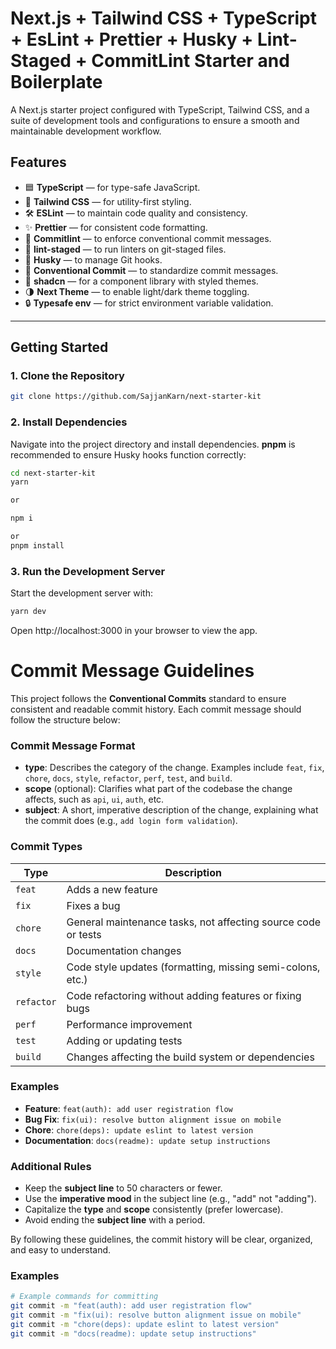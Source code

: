 # Next.js + Tailwind CSS + TypeScript + EsLint + Prettier + Husky + Lint-Staged + CommitLint Starter and Boilerplate

A Next.js starter project configured with TypeScript, Tailwind CSS, and a suite of development tools and configurations to ensure a smooth and maintainable development workflow.

## Features

- 🟦 **TypeScript** — for type-safe JavaScript.
- 🎨 **Tailwind CSS** — for utility-first styling.
- 🛠️ **ESLint** — to maintain code quality and consistency.
- ✨ **Prettier** — for consistent code formatting.
- 🔖 **Commitlint** — to enforce conventional commit messages.
- 🚫 **lint-staged** — to run linters on git-staged files.
- 🐶 **Husky** — to manage Git hooks.
- 📜 **Conventional Commit** — to standardize commit messages.
- 🧩 **shadcn** — for a component library with styled themes.
- 🌗 **Next Theme** — to enable light/dark theme toggling.
- 🔒 **Typesafe env** — for strict environment variable validation.

---

## Getting Started

### 1. Clone the Repository

   ```bash
   git clone https://github.com/SajjanKarn/next-starter-kit
   ```

### 2. Install Dependencies

   Navigate into the project directory and install dependencies. **pnpm** is recommended to ensure Husky hooks function correctly:

   ```bash
   cd next-starter-kit
   yarn

   or

   npm i

   or
   pnpm install
   ```

### 3. Run the Development Server

Start the development server with:

```bash
yarn dev
```

Open http://localhost:3000 in your browser to view the app.

# Commit Message Guidelines

This project follows the **Conventional Commits** standard to ensure consistent and readable commit history. Each commit message should follow the structure below:

### Commit Message Format


- **type**: Describes the category of the change. Examples include `feat`, `fix`, `chore`, `docs`, `style`, `refactor`, `perf`, `test`, and `build`.
- **scope** (optional): Clarifies what part of the codebase the change affects, such as `api`, `ui`, `auth`, etc.
- **subject**: A short, imperative description of the change, explaining what the commit does (e.g., `add login form validation`).

### Commit Types

| Type       | Description                                                    |
|------------|----------------------------------------------------------------|
| `feat`     | Adds a new feature                                             |
| `fix`      | Fixes a bug                                                    |
| `chore`    | General maintenance tasks, not affecting source code or tests  |
| `docs`     | Documentation changes                                          |
| `style`    | Code style updates (formatting, missing semi-colons, etc.)     |
| `refactor` | Code refactoring without adding features or fixing bugs        |
| `perf`     | Performance improvement                                        |
| `test`     | Adding or updating tests                                       |
| `build`    | Changes affecting the build system or dependencies             |

### Examples

- **Feature**: `feat(auth): add user registration flow`
- **Bug Fix**: `fix(ui): resolve button alignment issue on mobile`
- **Chore**: `chore(deps): update eslint to latest version`
- **Documentation**: `docs(readme): update setup instructions`

### Additional Rules

- Keep the **subject line** to 50 characters or fewer.
- Use the **imperative mood** in the subject line (e.g., "add" not "adding").
- Capitalize the **type** and **scope** consistently (prefer lowercase).
- Avoid ending the **subject line** with a period.

By following these guidelines, the commit history will be clear, organized, and easy to understand.

### Examples

```bash
# Example commands for committing
git commit -m "feat(auth): add user registration flow"
git commit -m "fix(ui): resolve button alignment issue on mobile"
git commit -m "chore(deps): update eslint to latest version"
git commit -m "docs(readme): update setup instructions"
```
